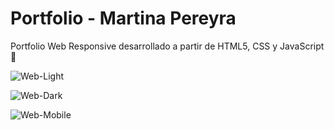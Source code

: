 # Portfolio - Martina Pereyra

Portfolio Web Responsive desarrollado a partir de HTML5, CSS y JavaScript 🚀


![Web-Light](https://i.ibb.co/zRn8jYg/web-light.png)

![Web-Dark](https://i.ibb.co/MG5N2nq/web-dark.png)

![Web-Mobile](https://i.ibb.co/1fdHN01/mobile.png)
